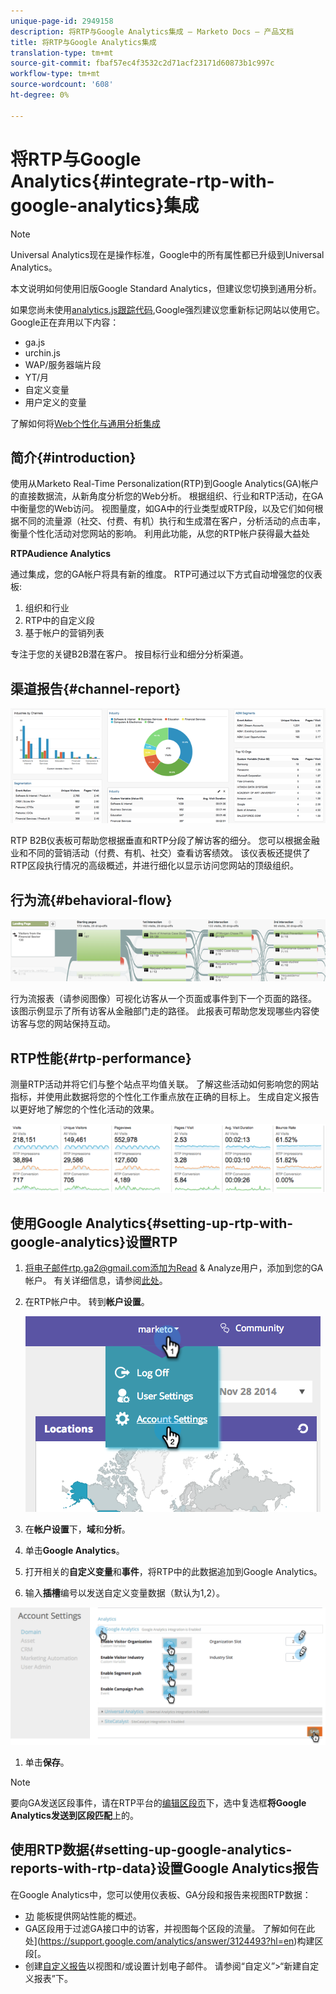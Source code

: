 ```yaml
---
unique-page-id: 2949158
description: 将RTP与Google Analytics集成 — Marketo Docs — 产品文档
title: 将RTP与Google Analytics集成
translation-type: tm+mt
source-git-commit: fbaf57ec4f3532c2d71acf23171d60873b1c997c
workflow-type: tm+mt
source-wordcount: '608'
ht-degree: 0%

---
```



# 将RTP与Google Analytics{#integrate-rtp-with-google-analytics}集成

>[!NOTE]
>
>Universal Analytics现在是操作标准，Google中的所有属性都已升级到Universal Analytics。
>
>本文说明如何使用旧版Google Standard Analytics，但建议您切换到通用分析。
>
>如果您尚未使用[analytics.js跟踪代码](https://developers.google.com/analytics/devguides/collection/analyticsjs/),Google强烈建议您重新标记网站以使用它。 Google正在弃用以下内容：
>
>* ga.js
>* urchin.js
>* WAP/服务器端片段
>* YT/月
>* 自定义变量
>* 用户定义的变量

>
>
了解如何将[Web个性化与通用分析集成](/help/marketo/product-docs/web-personalization/reporting-for-web-personalization/web-analytics-integrations/integrate-rtp-with-google-universal-analytics.md)

## 简介{#introduction}

使用从Marketo Real-Time Personalization(RTP)到Google Analytics(GA)帐户的直接数据流，从新角度分析您的Web分析。 根据组织、行业和RTP活动，在GA中衡量您的Web访问。 视图量度，如GA中的行业类型或RTP段，以及它们如何根据不同的流量源（社交、付费、有机）执行和生成潜在客户，分析活动的点击率，衡量个性化活动对您网站的影响。 利用此功能，从您的RTP帐户获得最大益处

**RTPAudience Analytics**

通过集成，您的GA帐户将具有新的维度。 RTP可通过以下方式自动增强您的仪表板:

1. 组织和行业
1. RTP中的自定义段
1. 基于帐户的营销列表

专注于您的关键B2B潜在客户。 按目标行业和细分分析渠道。

## 渠道报告{#channel-report}

![](assets/image2014-11-28-16-3a39-3a28.png)

RTP B2B仪表板可帮助您根据垂直和RTP分段了解访客的细分。 您可以根据金融业和不同的营销活动（付费、有机、社交）查看访客绩效。 该仪表板还提供了RTP区段执行情况的高级概述，并进行细化以显示访问您网站的顶级组织。

## 行为流{#behavioral-flow}

![](assets/image2014-11-28-16-3a40-3a43.png)

行为流报表（请参阅图像）可视化访客从一个页面或事件到下一个页面的路径。 该图示例显示了所有访客从金融部门走的路径。 此报表可帮助您发现哪些内容使访客与您的网站保持互动。

## RTP性能{#rtp-performance}

测量RTP活动并将它们与整个站点平均值关联。 了解这些活动如何影响您的网站指标，并使用此数据将您的个性化工作重点放在正确的目标上。 生成自定义报告以更好地了解您的个性化活动的效果。

![](assets/image2014-11-28-16-3a47-3a0.png)

## 使用Google Analytics{#setting-up-rtp-with-google-analytics}设置RTP

1. 将电子邮件rtp.ga2@gmail.com添加为Read &amp; Analyze用户，添加到您的GA帐户。 有关详细信息，请参阅[此处](https://support.google.com/analytics/answer/2884495?hl=en)。

1. 在RTP帐户中。 转到&#x200B;**帐户设置**。

   ![](assets/image2014-11-28-16-3a54-3a40.png)

1. 在&#x200B;**帐户设置**&#x200B;下，**域**&#x200B;和&#x200B;**分析**。

1. 单击&#x200B;**Google Analytics**。

1. 打开相关的&#x200B;**自定义变量**&#x200B;和&#x200B;**事件**，将RTP中的此数据追加到Google Analytics。

1. 输入&#x200B;**插槽**&#x200B;编号以发送自定义变量数据（默认为1,2）。

![](assets/image2014-11-28-17-3a0-3a17.png)

1. 单击&#x200B;**保存**。

>[!NOTE]
>
>要向GA发送区段事件，请在RTP平台的[编辑区段页](/help/marketo/product-docs/web-personalization/using-web-segments/create-a-basic-web-segment.md)下，选中复选框&#x200B;**将Google Analytics发送到区段匹配**&#x200B;上的。

## 使用RTP数据{#setting-up-google-analytics-reports-with-rtp-data}设置Google Analytics报告

在Google Analytics中，您可以使用仪表板、GA分段和报告来视图RTP数据：

* [功](https://support.google.com/analytics/answer/1068216?hl=en) 能板提供网站性能的概述。
* GA区段用于过滤GA接口中的访客，并视图每个区段的流量。 了解如何在此处](https://support.google.com/analytics/answer/3124493?hl=en)构建区段[。
* 创建[自定义报告](https://support.google.com/analytics/answer/1033013?hl=en)以视图和/或设置计划电子邮件。 请参阅“自定义”>“新建自定义报表”下。
